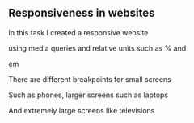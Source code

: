## Responsiveness in websites

In this task I created a responsive website 

using media queries and relative units such as % and 

em 

There are different breakpoints for small screens 

Such as phones, larger screens such as laptops

And extremely large screens like televisions 

